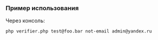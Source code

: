 ### Пример использования

Через консоль:
```
php verifier.php test@foo.bar not-email admin@yandex.ru
```